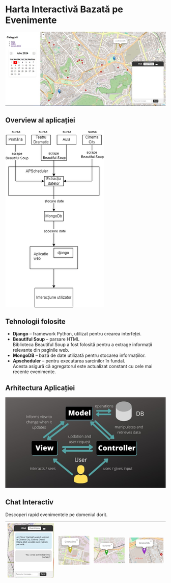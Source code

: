 # Harta Interactivă Bazată pe Evenimente

![Harta interactivă](another/1.jpg)

## Overview al aplicației

![Overview aplicație](another/overview.png)

## Tehnologii folosite

- **Django** – framework Python, utilizat pentru crearea interfeței.
- **Beautiful Soup** – parsare HTML  
  Biblioteca Beautiful Soup a fost folosită pentru a extrage informații relevante din paginile web.
- **MongoDB** – bază de date utilizată pentru stocarea informațiilor.
- **Apscheduler** – pentru executarea sarcinilor în fundal.  
  Acesta asigură că agregatorul este actualizat constant cu cele mai recente evenimente.

## Arhitectura Aplicației

![Arhitectura aplicației](another/MVC.jpg)


## Chat Interactiv

Descoperi rapid evenimentele pe domeniul dorit.

| ![Poza 4](another/4.jpg) | ![Poza 5](another/5.jpg) | ![Poza 6](another/6.jpg) | ![Poza 7](another/7.jpg) |
|--------------------------|--------------------------|--------------------------|--------------------------|
